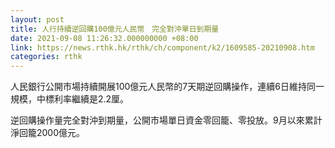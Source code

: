 ```yaml
---
layout: post
title: 人行持續逆回購100億元人民幣　完全對沖單日到期量
date: 2021-09-08 11:26:32.000000000 +08:00
link: https://news.rthk.hk/rthk/ch/component/k2/1609585-20210908.htm
categories: rthk
---
```


人民銀行公開市場持續開展100億元人民幣的7天期逆回購操作，連續6日維持同一規模，中標利率繼續是2.2厘。

逆回購操作量完全對沖到期量，公開市場單日資金零回籠、零投放。9月以來累計淨回籠2000億元。
